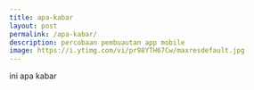 ```yaml
---
title: apa-kabar
layout: post
permalink: /apa-kabar/
description: percobaan pembuautan app mobile
image: https://i.ytimg.com/vi/pr98YTH67Cw/maxresdefault.jpg
---
```


ini apa kabar